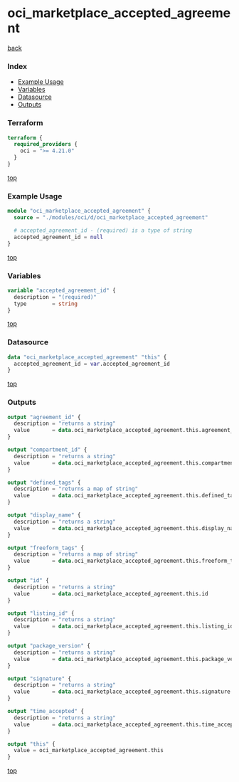 # oci_marketplace_accepted_agreement

[back](../oci.md)

### Index

- [Example Usage](#example-usage)
- [Variables](#variables)
- [Datasource](#datasource)
- [Outputs](#outputs)

### Terraform

```terraform
terraform {
  required_providers {
    oci = ">= 4.21.0"
  }
}
```

[top](#index)

### Example Usage

```terraform
module "oci_marketplace_accepted_agreement" {
  source = "./modules/oci/d/oci_marketplace_accepted_agreement"

  # accepted_agreement_id - (required) is a type of string
  accepted_agreement_id = null
}
```

[top](#index)

### Variables

```terraform
variable "accepted_agreement_id" {
  description = "(required)"
  type        = string
}
```

[top](#index)

### Datasource

```terraform
data "oci_marketplace_accepted_agreement" "this" {
  accepted_agreement_id = var.accepted_agreement_id
}
```

[top](#index)

### Outputs

```terraform
output "agreement_id" {
  description = "returns a string"
  value       = data.oci_marketplace_accepted_agreement.this.agreement_id
}

output "compartment_id" {
  description = "returns a string"
  value       = data.oci_marketplace_accepted_agreement.this.compartment_id
}

output "defined_tags" {
  description = "returns a map of string"
  value       = data.oci_marketplace_accepted_agreement.this.defined_tags
}

output "display_name" {
  description = "returns a string"
  value       = data.oci_marketplace_accepted_agreement.this.display_name
}

output "freeform_tags" {
  description = "returns a map of string"
  value       = data.oci_marketplace_accepted_agreement.this.freeform_tags
}

output "id" {
  description = "returns a string"
  value       = data.oci_marketplace_accepted_agreement.this.id
}

output "listing_id" {
  description = "returns a string"
  value       = data.oci_marketplace_accepted_agreement.this.listing_id
}

output "package_version" {
  description = "returns a string"
  value       = data.oci_marketplace_accepted_agreement.this.package_version
}

output "signature" {
  description = "returns a string"
  value       = data.oci_marketplace_accepted_agreement.this.signature
}

output "time_accepted" {
  description = "returns a string"
  value       = data.oci_marketplace_accepted_agreement.this.time_accepted
}

output "this" {
  value = oci_marketplace_accepted_agreement.this
}
```

[top](#index)